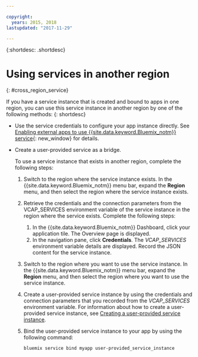 ```yaml
---

copyright:
  years: 2015, 2018
lastupdated: "2017-11-29"

---
```


{:shortdesc: .shortdesc}

# Using services in another region
{: #cross_region_service}

If you have a service instance that is created and bound to apps in one region, you can use this service instance in another region by one of the following methods:
{: shortdesc}

  * Use the service credentials to configure your app instance directly. See [Enabling external apps to use {{site.data.keyword.Bluemix_notm}} service](../manageapps/reqnsi.html#accser_external){: new_window} for details.
  * Create a user-provided service as a bridge.

	To use a service instance that exists in another region, complete the following steps:

      1. Switch to the region where the service instance exists. In the {{site.data.keyword.Bluemix_notm}} menu bar, expand the **Region** menu, and then select the region where the service instance exists.

      2. Retrieve the credentials and the connection parameters from the VCAP_SERVICES environment variable of the service instance in the region where the service exists. Complete the following steps:

	       1. In the {{site.data.keyword.Bluemix_notm}} Dashboard, click your application tile. The Overview page is displayed.
	       2. In the navigation pane, click **Credentials**. The *VCAP_SERVICES* environment variable details are displayed. Record the JSON content for the service instance.

      3. Switch to the region where you want to use the service instance. In the {{site.data.keyword.Bluemix_notm}} menu bar, expand the **Region** menu, and then select the region where you want to use the service instance.

      4. Create a user-provided service instance by using the credentials and connection parameters that you recorded from the *VCAP_SERVICES* environment variable. For information about how to create a user-provided service instance, see [Creating a user-provided service instance](../manageapps/reqnsi.html#user_provide_services).

      5. Bind the user-provided service instance to your app by using the following command:

	     ```
	     bluemix service bind myapp user-provided_service_instance
	     ```
